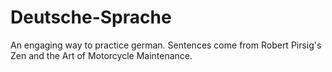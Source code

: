 # Deutsche-Sprache
An engaging way to practice german. Sentences come from Robert Pirsig's Zen and the Art of Motorcycle Maintenance.
